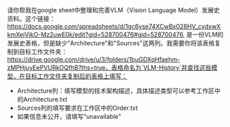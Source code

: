 请你帮我在google sheet中整理和完善VLM（Vision Language Model）发展史资料。这个链接：https://docs.google.com/spreadsheets/d/1gc6yse74XCwBx028HV_cvdxwXkmXejVjkO-Mz2uwE0k/edit?gid=528700476#gid=528700476, 是一份VLM的发展史表格，但是缺少"Architecture"和"Sources"这两列。我需要你将该表格复制到目标工作文件夹：https://drive.google.com/drive/u/3/folders/1buGDXqHfaehm-zMPHjuyEePVURkOQfhB?ths=true，表格命名为`VLM-History`并查找这些模型，在目标工作文件夹复制后的表格上填写：
- Architecture列：填写模型的技术架构描述，具体描述类型可以参考工作区中的Architecture.txt
- Sources列的填写要求在工作区中的Order.txt
- 如果信息未公开，请填写"unavailable"